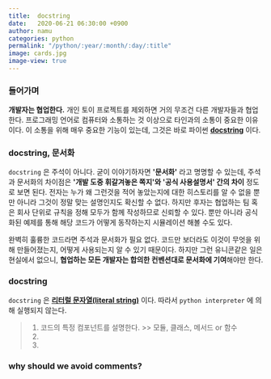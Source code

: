 ```yaml
---
title:  docstring
date:   2020-06-21 06:30:00 +0900
author: namu
categories: python
permalink: "/python/:year/:month/:day/:title"
image: cards.jpg
image-view: true
---
```


### 들어가며

**개발자는 협업한다.**
개인 토이 프로젝트를 제외하면 거의 무조건 다른 개발자들과 협업한다.
프로그래밍 언어로 컴퓨터와 소통하는 것 이상으로 타인과의 소통이 중요한 이유이다.
이 소통을 위해 매우 중요한 기능이 있는데, 그것은 바로 파이썬
**[docstring](https://wikidocs.net/16050)** 이다.

### docstring, 문서화

`docstring` 은 주석이 아니다.
굳이 이야기하자면 **'문서화'** 라고 명명할 수 있는데, 주석과 문서화의 차이점은
**'개발 도중 휘갈겨놓은 쪽지'와 '공식 사용설명서' 간의 차이** 정도로 보면 된다.
전자는 누가 왜 그런것을 적어 놓았는지에 대한 히스토리를 알 수 없을 뿐만 아니라 그것이 정말 맞는 설명인지도 확신할 수 없다.
하지만 후자는 협업하는 팀 혹은 회사 단위로 규칙을 정해 모두가 함께 작성하므로 신뢰할 수 있다.
뿐만 아니라 공식화된 예제를 통해 해당 코드가 어떻게 동작하는지 시뮬레이션 해볼 수도 있다.

완벽히 훌륭한 코드라면 주석과 문서화가 필요 없다.
코드만 보더라도 이것이 무엇을 위해 만들어졌는지, 어떻게 사용되는지 알 수 있기 때문이다.
하지만 그런 유니콘같은 일은 현실에서 없으니, **협업하는 모든 개발자는 합의한 컨벤션대로 문서화에 기여**해야만 한다.

### docstring

`docstring` 은 **[리터럴 문자열(literal string)](https://www.computerhope.com/jargon/l/literal.htm)** 이다.
따라서 `python interpreter` 에 의해 실행되지 않는다.

> 1. 코드의 특정 컴포넌트를 설명한다. >> 모듈, 클래스, 메서드 or 함수
> 2. 
> 3. 

### why should we avoid comments?
